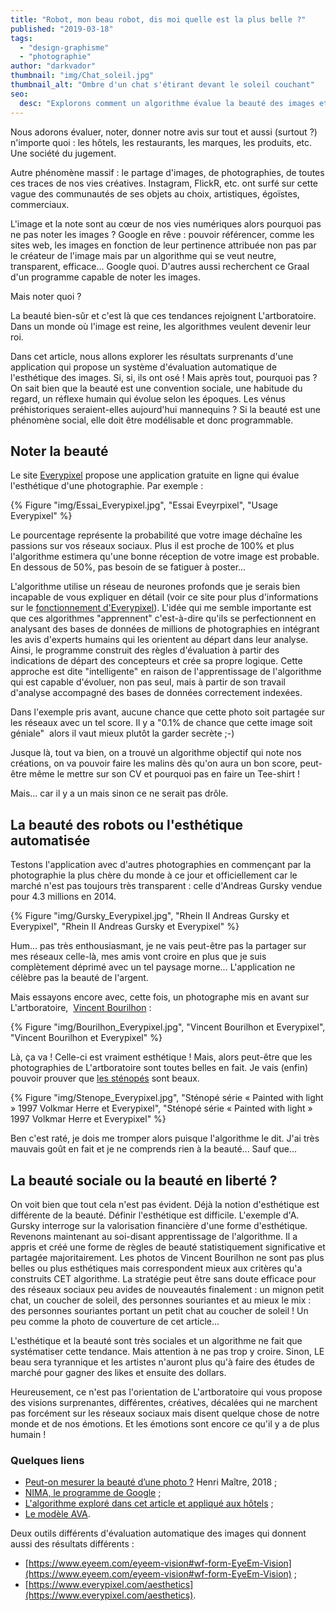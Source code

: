 ```yaml
---
title: "Robot, mon beau robot, dis moi quelle est la plus belle ?"
published: "2019-03-18"
tags: 
  - "design-graphisme"
  - "photographie"
author: "darkvador"
thumbnail: "img/Chat_soleil.jpg"
thumbnail_alt: "Ombre d'un chat s'étirant devant le soleil couchant"
seo:
  desc: "Explorons comment un algorithme évalue la beauté des images et interroge notre perception esthétique ; enjeux d'une tendance moderne."
---
```


Nous adorons évaluer, noter, donner notre avis sur tout et aussi (surtout ?) n'importe quoi : les hôtels, les restaurants, les marques, les produits, etc. Une société du jugement.

Autre phénomène massif : le partage d'images, de photographies, de toutes ces traces de nos vies créatives. Instagram, FlickR, etc. ont surfé sur cette vague des communautés de ses objets au choix, artistiques, égoïstes, commerciaux.

L'image et la note sont au cœur de nos vies numériques alors pourquoi pas ne pas noter les images ? Google en rêve : pouvoir référencer, comme les sites web, les images en fonction de leur pertinence attribuée non pas par le créateur de l'image mais par un algorithme qui se veut neutre, transparent, efficace... Google quoi. D'autres aussi recherchent ce Graal d'un programme capable de noter les images.

Mais noter quoi ?

La beauté bien-sûr et c'est là que ces tendances rejoignent L'artboratoire. Dans un monde où l'image est reine, les algorithmes veulent devenir leur roi.

Dans cet article, nous allons explorer les résultats surprenants d'une application qui propose un système d'évaluation automatique de l'esthétique des images. Si, si, ils ont osé ! Mais après tout, pourquoi pas ? On sait bien que la beauté est une convention sociale, une habitude du regard, un réflexe humain qui évolue selon les époques. Les vénus préhistoriques seraient-elles aujourd'hui mannequins ? Si la beauté est une phénomène social, elle doit être modélisable et donc programmable.

## Noter la beauté

Le site [Everypixel](https://www.everypixel.com/aesthetics) propose une application gratuite en ligne qui évalue l'esthétique d'une photographie. Par exemple :

{% Figure "img/Essai_Everypixel.jpg", "Essai Eveyrpixel", "Usage Everypixel" %}

Le pourcentage représente la probabilité que votre image déchaîne les passions sur vos réseaux sociaux. Plus il est proche de 100% et plus l'algorithme estimera qu'une bonne réception de votre image est probable. En dessous de 50%, pas besoin de se fatiguer à poster...

L'algorithme utilise un réseau de neurones profonds que je serais bien incapable de vous expliquer en détail (voir ce site pour plus d'informations sur le [fonctionnement d'Everypixel](https://devblogs.nvidia.com/understanding-aesthetics-deep-learning/)). L'idée qui me semble importante est que ces algorithmes "apprennent" c'est-à-dire qu'ils se perfectionnent en analysant des bases de données de millions de photographies en intégrant les avis d'experts humains qui les orientent au départ dans leur analyse. Ainsi, le programme construit des règles d'évaluation à partir des indications de départ des concepteurs et crée sa propre logique. Cette approche est dite "intelligente" en raison de l'apprentissage de l'algorithme qui est capable d'évoluer, non pas seul, mais à partir de son travail d'analyse accompagné des bases de données correctement indexées.

Dans l'exemple pris avant, aucune chance que cette photo soit partagée sur les réseaux avec un tel score. Il y a "0.1% de chance que cette image soit géniale"  alors il vaut mieux plutôt la garder secrète ;-)

Jusque là, tout va bien, on a trouvé un algorithme objectif qui note nos créations, on va pouvoir faire les malins dès qu'on aura un bon score, peut-être même le mettre sur son CV et pourquoi pas en faire un Tee-shirt !

Mais... car il y a un mais sinon ce ne serait pas drôle.

## La beauté des robots ou l'esthétique automatisée

Testons l'application avec d'autres photographies en commençant par la photographie la plus chère du monde à ce jour et officiellement car le marché n'est pas toujours très transparent : celle d'Andreas Gursky vendue pour 4.3 millions en 2014.

{% Figure "img/Gursky_Everypixel.jpg", "Rhein II Andreas Gursky et Everypixel", "Rhein II Andreas Gursky et Everypixel" %}

Hum... pas très enthousiasmant, je ne vais peut-être pas la partager sur mes réseaux celle-là, mes amis vont croire en plus que je suis complètement déprimé avec un tel paysage morne... L'application ne célèbre pas la beauté de l'argent.

Mais essayons encore avec, cette fois, un photographe mis en avant sur L'artboratoire,  [Vincent Bourilhon](/vincent-bourilhon/) :

{% Figure "img/Bourilhon_Everypixel.jpg", "Vincent Bourilhon et Everypixel", "Vincent Bourilhon et Everypixel" %}

Là, ça va ! Celle-ci est vraiment esthétique ! Mais, alors peut-être que les photographies de L'artboratoire sont toutes belles en fait. Je vais (enfin) pouvoir prouver que [les sténopés](/stenope-ressourcer-photographie/) sont beaux.

{% Figure "img/Stenope_Everypixel.jpg", "Sténopé série « Painted with light » 1997 Volkmar Herre et Everypixel", "Sténopé série « Painted with light » 1997 Volkmar Herre et Everypixel" %}

Ben c'est raté, je dois me tromper alors puisque l'algorithme le dit. J'ai très mauvais goût en fait et je ne comprends rien à la beauté... Sauf que...

## La beauté sociale ou la beauté en liberté ?

On voit bien que tout cela n'est pas évident. Déjà la notion d'esthétique est différente de la beauté. Définir l'esthétique est difficile. L'exemple d'A. Gursky interroge sur la valorisation financière d'une forme d'esthétique. Revenons maintenant au soi-disant apprentissage de l'algorithme. Il a appris et créé une forme de règles de beauté statistiquement significative et partagée majoritairement. Les photos de Vincent Bourilhon ne sont pas plus belles ou plus esthétiques mais correspondent mieux aux critères qu'a construits CET algorithme. La stratégie peut être sans doute efficace pour des réseaux sociaux peu avides de nouveautés finalement : un mignon petit chat, un coucher de soleil, des personnes souriantes et au mieux le mix : des personnes souriantes portant un petit chat au coucher de soleil ! Un peu comme la photo de couverture de cet article...

L'esthétique et la beauté sont très sociales et un algorithme ne fait que systématiser cette tendance. Mais attention à ne pas trop y croire. Sinon, LE beau sera tyrannique et les artistes n'auront plus qu'à faire des études de marché pour gagner des likes et ensuite des dollars.

Heureusement, ce n'est pas l'orientation de L'artboratoire qui vous propose des visions surprenantes, différentes, créatives, décalées qui ne marchent pas forcément sur les réseaux sociaux mais disent quelque chose de notre monde et de nos émotions. Et les émotions sont encore ce qu'il y a de plus humain !

### Quelques liens

- [Peut-on mesurer la beauté d’une photo ?](https://rfiap2018.ign.fr/sites/default/files/ARTICLES/RFIAP_2018/RFIAP_2018_Maitre_Peut-on.pdf) Henri Maître, 2018 ;
- [NIMA, le programme de Google](https://ai.googleblog.com/2017/12/introducing-nima-neural-image-assessment.html) ;
- [L'algorithme exploré dans cet article et appliqué aux hôtels](https://devblogs.nvidia.com/deep-learning-hotel-aesthetics-photos/) ;
- [Le modèle AVA](https://ieeexplore.ieee.org/document/6247954).

Deux outils différents d'évaluation automatique des images qui donnent aussi des résultats différents :

- [https://www.eyeem.com/eyeem-vision#wf-form-EyeEm-Vision](https://www.eyeem.com/eyeem-vision#wf-form-EyeEm-Vision) ;
- [https://www.everypixel.com/aesthetics](https://www.everypixel.com/aesthetics).
